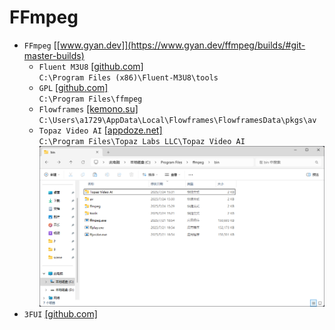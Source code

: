 # FFmpeg
* `FFmpeg` [[www.gyan.dev]](https://www.gyan.dev/ffmpeg/builds/#git-master-builds)
    * `Fluent M3U8` [[github.com]](https://github.com/zhiyiYo/Fluent-M3U8/releases)  
    `C:\Program Files (x86)\Fluent-M3U8\tools`
    * `GPL` [[github.com]](https://github.com/Vouk/ffmpeg/releases)  
    `C:\Program Files\ffmpeg`
    * `Flowframes` [[kemono.su]](https://kemono.su/patreon/user/19695417)  
    `C:\Users\a1729\AppData\Local\Flowframes\FlowframesData\pkgs\av`
    * `Topaz Video AI` [[appdoze.net]](https://appdoze.net/topaz-video-ai/?download=links)  
    `C:\Program Files\Topaz Labs LLC\Topaz Video AI`  
    ![alt text](image.png)
* `3FUI` [[github.com]](https://github.com/Lake1059/FFmpegFreeUI/releases)